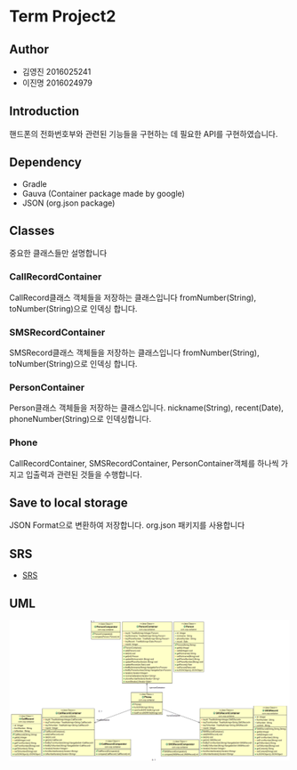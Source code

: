 # Term Project2

## Author

* 김영진 2016025241
* 이진명 2016024979

## Introduction

핸드폰의 전화번호부와 관련된 기능들을 구현하는 데 필요한 API를 구현하였습니다.

## Dependency

* Gradle
* Gauva (Container package made by google)
* JSON (org.json package)

## Classes

중요한 클래스들만 설명합니다

### CallRecordContainer

CallRecord클래스 객체들을 저장하는 클래스입니다 fromNumber(String), toNumber(String)으로 인덱싱 합니다.

### SMSRecordContainer

SMSRecord클래스 객체들을 저장하는 클래스입니다 fromNumber(String), toNumber(String)으로 인덱싱 합니다.

### PersonContainer

Person클래스 객체들을 저장하는 클래스입니다. nickname(String), recent(Date), phoneNumber(String)으로 인덱싱합니다.

### Phone

CallRecordContainer, SMSRecordContainer, PersonContainer객체를 하나씩 가지고 입출력과 관련된 것들을 수행합니다.

## Save to local storage

JSON Format으로 변환하여 저장합니다. org.json 패키지를 사용합니다

## SRS

* [SRS](SRS.md)

## UML

![UML](UML.png)